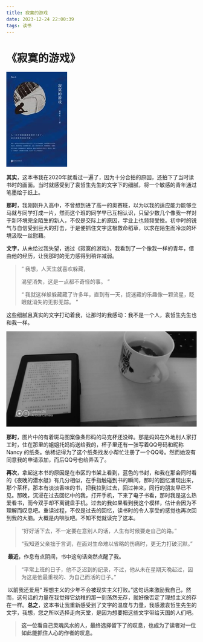 ```yaml
---
title: 寂寞的游戏
date: 2023-12-24 22:00:39
tags: 读书
---
```


# 《寂寞的游戏》

![寂寞的游戏](/images/寂寞的游戏.jpg)	

​	**其实**，这本书我在2020年就看过一遍了，因为十分合拍的原因，还拍下了当时读书时的画面。当时就感受到了袁哲生先生的文字下的细腻，将一个敏感的青年通过笔墨绘于纸上。

​	**那时**，我刚刚升入高中，不曾想到进了高一的奥赛班，以为以我的适应能力能够立马就与同学打成一片，然而这个班的同学早已互相认识，只留少数几个像我一样对于新环境完全陌生的新人，不仅是交际上的原因，学业上也频频受挫。初中时的锐气与自信受到巨大的打击，于是便抓住文字这根救命稻草，以求在陌生而冷淡的环境汲取一丝慰藉。

​	**文字**，从未给过我失望，透过《寂寞的游戏》，我看到了一个像我一样的青年，借由他的经历，让我那时的无力感得到稍许减弱。

> “	我想，人天生就喜欢躲藏，
>
> 渴望消失，这是一点都不奇怪的事。	”
>
> “	我就这样躲躲藏藏了许多年，直到有一天，捉迷藏的乐趣像一颗流星，眨眼就消失的无影无踪。	”

​	这些细腻且真实的文字打动着我，让那时的我感动：我不是一个人，袁哲生先生也和我一样。

![2020 第一次读这本书就被吸引](/images/寂寞的游戏2.jpg)

​	**那时**，图片中的有着斑马图案像条形码的马克杯还没碎。那是妈妈在外地别人家打工时，住在那里的姐姐托妈妈送给我的，杯子里还有一张写着QQ号码和昵称 Nancy 的纸条。依稀记得为了这个纸条找发小帮忙注册了一个QQ号。然而她没有同意我的申请添加，而后QQ号也给弄丢了。

​	**再次**，拿起这本书的原因是在市区的书架上看到，蓝色的书封，和我在那会同时看的《夜晚的潜水艇》有几分相似，在手指触碰到书的瞬间，那时的回忆涌现出来，那个茶杯，那本有淡淡香味的书，把我拉到过去，回过神来，同行的朋友早已不见。那晚，沉浸在过去回忆中的我，打开手机，下来了电子书看，那时我是这么热爱看书，而今双手却不离键盘手机。过去的我如果看到我这个模样，估计会因为不理解而叹息吧。重读过程，不仅是过去的回忆，读书时的令人享受的感觉也再次回到我的大脑。大概是内啡肽吧。不知不觉就读完了这本。

> “好好活下去，不一定要在意别人的话，人生有时候要走自己的路。”
>
> “我知道父亲拙于言词，在面对生命难以省略的伤痛时，更无力打破沉默。”

​	**最近**，作息有点阴间，书中这句话突然点醒了我。

> “平常上班的日子，他不乏迟到的纪录，不过，他从未在星期天晚起过，因为这是他最重视的、为自己而活的日子。”

​	以前我还爱用“	理想主义的少年不会被现实主义打败。”这句话来激励我自己，然而，这句话的力量在我觉得它幼稚的那一刻荡然无存，就好像否定了理想主义的存在一样。**总之**，这本书让我重新感受到了文字的温度与力量，我感激袁哲生先生的文字，我想，您之所以选择走向天堂，是因为想要把这些文字带给天国的人们吧。

>  **这一位看自己灵魂风水的人，最终选择留下了的叹息，也成为了读者对一位如此能抓住人心的作者的叹息。**

